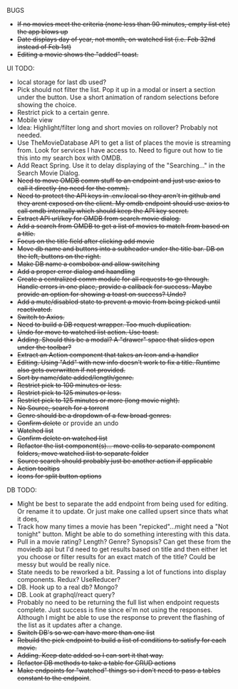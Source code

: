 BUGS

- ~~If no movies meet the criteria (none less than 90 minutes, empty list etc) the app blows up~~
- ~~Date displays day of year, not month, on watched list (i.e. Feb 32nd instead of Feb 1st)~~
- ~~Editing a movie shows the "added" toast.~~

UI TODO:

- local storage for last db used?
- Pick should not filter the list. Pop it up in a modal or insert a section under the button. Use a short animation of random selections before showing the choice.
- Restrict pick to a certain genre.
- Mobile view
- Idea: Highlight/filter long and short movies on rollover? Probably not needed.
- Use TheMovieDatabase API to get a list of places the movie is streaming from. Look for services I have access to. Need to figure out how to tie this into my search box with OMDB.
- Add React Spring. Use it to delay displaying of the "Searching..." in the Search Movie Dialog.
- ~~Need to move OMDB comm stuff to an endpoint and just use axios to call it directly (no need for the comm).~~
- ~~Need to protect the API keys in .env.local so they aren't in github and they arent exposed on the client. My omdb endpoint should use axios to call omdb internally which should keep the API key secret.~~
- ~~Extract API url/key for OMDB from search movie dialog.~~
- ~~Add a search from OMDB to get a list of movies to match from based on a title.~~
- ~~Focus on the title field after clicking add movie~~
- ~~Move db name and buttons into a subheader under the title bar. DB on the left, buttons on the right.~~
- ~~Make DB name a combobox and allow switching~~
- ~~Add a proper error dialog and haandling~~
- ~~Create a centralized comm module for all requests to go through. Handle errors in one place, provide a callback for success. Maybe provide an option for showing a toast on success? Undo?~~
- ~~Add a mute/disabled state to prevent a movie from being picked until reactivated.~~
- ~~Switch to Axios.~~
- ~~Need to build a DB request wrapper. Too much duplication.~~
- ~~Undo for move to watched list action. Use toast.~~
- ~~Adding. Should this be a modal? A "drawer" space that slides open under the toolbar?~~
- ~~Extract an Action component that takes an Icon and a handler~~
- ~~Editing. Using "Add" with new info doesn't work to fix a title. Runtime also gets overwritten if not provided.~~
- ~~Sort by name/date added/length/genre.~~
- ~~Restrict pick to 100 minutes or less.~~
- ~~Restrict pick to 125 minutes or less.~~
- ~~Restrict pick to 125 minutes or more (long movie night).~~
- ~~No Source, search for a torrent~~
- ~~Genre should be a dropdown of a few broad genres.~~
- ~~Confirm delete~~ or provide an undo
- ~~Watched list~~
- ~~Confirm delete on watched list~~
- ~~Refactor the list component(s)... move cells to separate component folders, move watched list to separate folder~~
- ~~Source search should probably just be another action if applicable~~
- ~~Action tooltips~~
- ~~Icons for split button options~~

DB TODO:

- Might be best to separate the add endpoint from being used for editing. Or rename it to update. Or just make one callled upsert since thats what it does,
- Track how many times a movie has been "repicked"...might need a "Not tonight" button. Might be able to do something interesting with this data.
- Pull in a movie rating? Length? Genre? Synopsis? Can get these from the moviedb api but I'd need to get results based on title and then either let you choose or filter results for an exact match of the title? Could be messy but would be really nice.
- State needs to be reworked a bit. Passing a lot of functions into display components. Redux? UseReducer?
- DB. Hook up to a real db? Mongo?
- DB. Look at graphql/react query?
- Probably no need to be returning the full list when endpoint requests complete. Just success is fine since ei'm not using the responses. Although I might be able to use the response to prevent the flashing of the list as it updates after a change.
- ~~Switch DB's so we can have more than one list~~
- ~~Rebuild the pick endpoint to build a list of conditions to satisfy for each movie.~~
- ~~Adding. Keep date added so I can sort it that way.~~
- ~~Refactor DB methods to take a table for CRUD actions~~
- ~~Make endpoints for "watched" things so i don't need to pass a tables constant to the endpoint~~.
